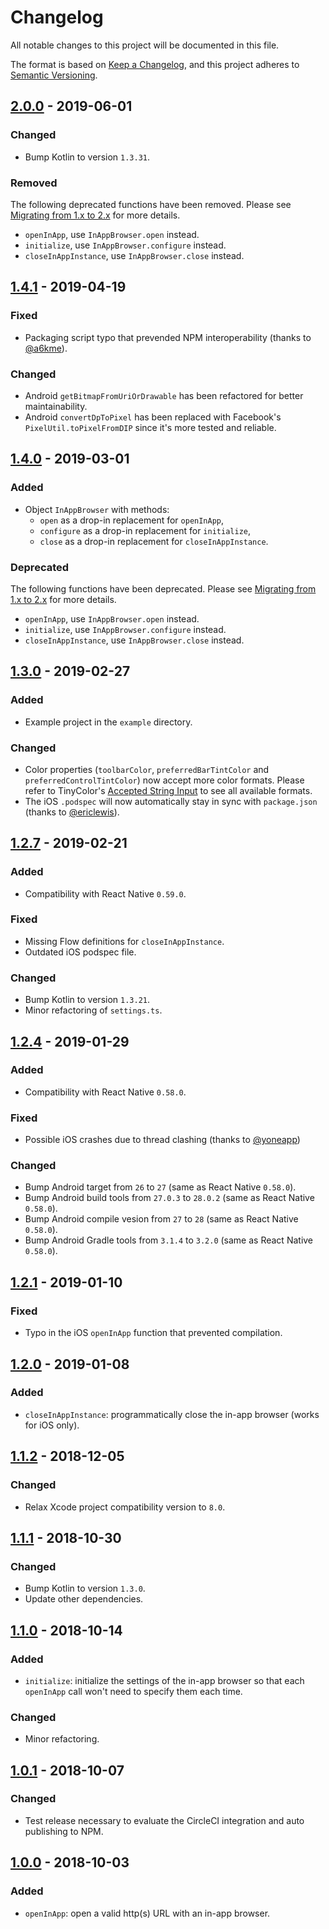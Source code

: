 # Changelog

All notable changes to this project will be documented in this file.

The format is based on [Keep a Changelog](https://keepachangelog.com/en/1.0.0/),
and this project adheres to [Semantic Versioning](https://semver.org/spec/v2.0.0.html).

## [2.0.0] - 2019-06-01

### Changed

- Bump Kotlin to version `1.3.31`.

### Removed

The following deprecated functions have been removed. Please see
[Migrating from 1.x to 2.x](https://github.com/matt-block/react-native-in-app-browser/wiki/Migrating-from-1.x-to-2.x) for more details.

- `openInApp`, use `InAppBrowser.open` instead.
- `initialize`, use `InAppBrowser.configure` instead.
- `closeInAppInstance`, use `InAppBrowser.close` instead.

## [1.4.1] - 2019-04-19

### Fixed

- Packaging script typo that prevended NPM interoperability (thanks to [@a6kme](https://github.com/a6kme)).

### Changed

- Android `getBitmapFromUriOrDrawable` has been refactored for better maintainability.
- Android `convertDpToPixel` has been replaced with Facebook's `PixelUtil.toPixelFromDIP` since it's more tested and reliable.

## [1.4.0] - 2019-03-01

### Added

- Object `InAppBrowser` with methods:
  - `open` as a drop-in replacement for `openInApp`,
  - `configure` as a drop-in replacement for `initialize`,
  - `close` as a drop-in replacement for `closeInAppInstance`.

### Deprecated

The following functions have been deprecated. Please see
[Migrating from 1.x to 2.x](https://github.com/matt-block/react-native-in-app-browser/wiki/Migrating-from-1.x-to-2.x) for more details.

- `openInApp`, use `InAppBrowser.open` instead.
- `initialize`, use `InAppBrowser.configure` instead.
- `closeInAppInstance`, use `InAppBrowser.close` instead.

## [1.3.0] - 2019-02-27

### Added

- Example project in the `example` directory.

### Changed

- Color properties (`toolbarColor`, `preferredBarTintColor` and `preferredControlTintColor`) now
  accept more color formats. Please refer to TinyColor's [Accepted String Input](https://github.com/bgrins/TinyColor#accepted-string-input) to see all available formats.
- The iOS `.podspec` will now automatically stay in sync with `package.json` (thanks to [@ericlewis](https://github.com/ericlewis)).

## [1.2.7] - 2019-02-21

### Added

- Compatibility with React Native `0.59.0`.

### Fixed

- Missing Flow definitions for `closeInAppInstance`.
- Outdated iOS podspec file.

### Changed

- Bump Kotlin to version `1.3.21`.
- Minor refactoring of `settings.ts`.

## [1.2.4] - 2019-01-29

### Added

- Compatibility with React Native `0.58.0`.

### Fixed

- Possible iOS crashes due to thread clashing (thanks to [@yoneapp](https://github.com/yoneapp))

### Changed

- Bump Android target from `26` to `27` (same as React Native `0.58.0`).
- Bump Android build tools from `27.0.3` to `28.0.2` (same as React Native `0.58.0`).
- Bump Android compile vesion from `27` to `28` (same as React Native `0.58.0`).
- Bump Android Gradle tools from `3.1.4` to `3.2.0` (same as React Native `0.58.0`).

## [1.2.1] - 2019-01-10

### Fixed

- Typo in the iOS `openInApp` function that prevented compilation.

## [1.2.0] - 2019-01-08

### Added

- `closeInAppInstance`: programmatically close the in-app browser (works for iOS only).

## [1.1.2] - 2018-12-05

### Changed

- Relax Xcode project compatibility version to `8.0`.

## [1.1.1] - 2018-10-30

### Changed

- Bump Kotlin to version `1.3.0`.
- Update other dependencies.

## [1.1.0] - 2018-10-14

### Added

- `initialize`: initialize the settings of the in-app browser so that each `openInApp` call won't need to specify them each time.

### Changed

- Minor refactoring.

## [1.0.1] - 2018-10-07

### Changed

- Test release necessary to evaluate the CircleCI integration and auto publishing to NPM.

## [1.0.0] - 2018-10-03

### Added

- `openInApp`: open a valid http(s) URL with an in-app browser.

[2.0.0]: https://github.com/matt-block/react-native-in-app-browser/compare/v1.4.1...v2.0.0
[1.4.1]: https://github.com/matt-block/react-native-in-app-browser/compare/v1.4.0...v1.4.1
[1.4.0]: https://github.com/matt-block/react-native-in-app-browser/compare/v1.3.0...v1.4.0
[1.3.0]: https://github.com/matt-block/react-native-in-app-browser/compare/v1.2.7...v1.3.0
[1.2.7]: https://github.com/matt-block/react-native-in-app-browser/compare/v1.2.4...v1.2.7
[1.2.4]: https://github.com/matt-block/react-native-in-app-browser/compare/v1.2.1...v1.2.4
[1.2.1]: https://github.com/matt-block/react-native-in-app-browser/compare/v1.2.0...v1.2.1
[1.2.0]: https://github.com/matt-block/react-native-in-app-browser/compare/v1.1.2...v1.2.0
[1.1.2]: https://github.com/matt-block/react-native-in-app-browser/compare/v1.1.1...v1.1.2
[1.1.1]: https://github.com/matt-block/react-native-in-app-browser/compare/v1.1.0...v1.1.1
[1.1.0]: https://github.com/matt-block/react-native-in-app-browser/compare/v1.0.1...v1.1.0
[1.0.1]: https://github.com/matt-block/react-native-in-app-browser/compare/v1.0.0...v1.0.1
[1.0.0]: https://github.com/matt-block/react-native-in-app-browser/compare/f06ef51f19295b73f8b51a8ba21932bf87fcb4a8...v1.0.0
